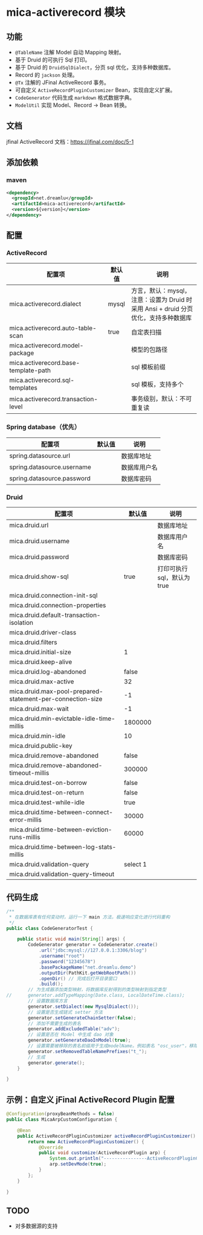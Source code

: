 # mica-activerecord 模块

## 功能
- `@TableName` 注解 Model 自动 Mapping 映射。
- 基于 Druid 的可执行 Sql 打印。
- 基于 Druid 的 `DruidSqlDialect`，分页 sql 优化，支持多种数据库。
- Record 的 `jackson` 处理。
- `@Tx` 注解的 JFinal ActiveRecord 事务。
- 可自定义 `ActiveRecordPluginCustomizer` Bean，实现自定义扩展。
- `CodeGenerator` 代码生成 `markdown` 格式数据字典。
- `ModelUtil` 实现 Model、Record -> Bean 转换。

## 文档
jfinal ActiveRecord 文档：https://jfinal.com/doc/5-1

## 添加依赖
### maven
```xml
<dependency>
  <groupId>net.dreamlu</groupId>
  <artifactId>mica-activerecord</artifactId>
  <version>${version}</version>
</dependency>
```

## 配置
### ActiveRecord
| 配置项 | 默认值 | 说明 |
| ----- | ------ | ------ |
| mica.activerecord.dialect | mysql | 方言，默认：mysql，注意：设置为 Druid 时采用 Ansi + druid 分页优化，支持多种数据库 |
| mica.activerecord.auto-table-scan | true | 自定表扫描 |
| mica.activerecord.model-package |  | 模型的包路径 |
| mica.activerecord.base-template-path |  | sql 模板前缀 |
| mica.activerecord.sql-templates |  | sql 模板，支持多个 |
| mica.activerecord.transaction-level |  | 事务级别，默认：不可重复读 |

### Spring database（优先）
| 配置项 | 默认值 | 说明 |
| ----- | ------ | ------ |
| spring.datasource.url |  | 数据库地址 |
| spring.datasource.username |  | 数据库用户名 |
| spring.datasource.password |  | 数据库密码 |

### Druid
| 配置项 | 默认值 | 说明 |
| ----- | ------ | ------ |
| mica.druid.url |  | 数据库地址 |
| mica.druid.username |  | 数据库用户名 |
| mica.druid.password |  | 数据库密码 |
| mica.druid.show-sql | true | 打印可执行 sql，默认为 true |
| mica.druid.connection-init-sql |  |  |
| mica.druid.connection-properties |  |  |
| mica.druid.default-transaction-isolation |  |  |
| mica.druid.driver-class |  |  |
| mica.druid.filters |  |  |
| mica.druid.initial-size | 1 |  |
| mica.druid.keep-alive |  |  |
| mica.druid.log-abandoned | false |  |
| mica.druid.max-active | 32 |  |
| mica.druid.max-pool-prepared-statement-per-connection-size | -1 |  |
| mica.druid.max-wait | -1 |  |
| mica.druid.min-evictable-idle-time-millis | 1800000 |  |
| mica.druid.min-idle | 10 |  |
| mica.druid.public-key |  |  |
| mica.druid.remove-abandoned | false |  |
| mica.druid.remove-abandoned-timeout-millis | 300000 |  |
| mica.druid.test-on-borrow | false |  |
| mica.druid.test-on-return | false |  |
| mica.druid.test-while-idle | true |  |
| mica.druid.time-between-connect-error-millis | 30000 |  |
| mica.druid.time-between-eviction-runs-millis | 60000 |  |
| mica.druid.time-between-log-stats-millis |  |  |
| mica.druid.validation-query | select 1 |  |
| mica.druid.validation-query-timeout |  |  |

## 代码生成
```java
/**
 * 在数据库表有任何变动时，运行一下 main 方法，极速响应变化进行代码重构
 */
public class CodeGeneratorTest {

	public static void main(String[] args) {
		CodeGenerator generator = CodeGenerator.create()
			.url("jdbc:mysql://127.0.0.1:3306/blog")
			.username("root")
			.password("12345678")
			.basePackageName("net.dreamlu.demo")
			.outputDir(PathKit.getWebRootPath())
			.openDir() // 完成后打开目录窗口
			.build();
		// 为生成器添加类型映射，将数据库反射得到的类型映射到指定类型
//		generator.addTypeMapping(Date.class, LocalDateTime.class);
		// 设置数据库方言
		generator.setDialect(new MysqlDialect());
		// 设置是否生成链式 setter 方法
		generator.setGenerateChainSetter(false);
		// 添加不需要生成的表名
		generator.addExcludedTable("adv");
		// 设置是否在 Model 中生成 dao 对象
		generator.setGenerateDaoInModel(true);
		// 设置需要被移除的表名前缀用于生成modelName。例如表名 "osc_user"，移除前缀 "osc_"后生成的model名为 "User"而非 OscUser
		generator.setRemovedTableNamePrefixes("t_");
		// 生成
		generator.generate();
	}

}
```

## 示例：自定义 jFinal ActiveRecord Plugin 配置
```java
@Configuration(proxyBeanMethods = false)
public class MicaArpCustomConfiguration {

	@Bean
	public ActiveRecordPluginCustomizer activeRecordPluginCustomizer() {
		return new ActiveRecordPluginCustomizer() {
			@Override
			public void customize(ActiveRecordPlugin arp) {
				System.out.println("----------------ActiveRecordPluginCustomizer-----------------");
				arp.setDevMode(true);
			}
		};
	}

}
```

## TODO 
- 对多数据源的支持